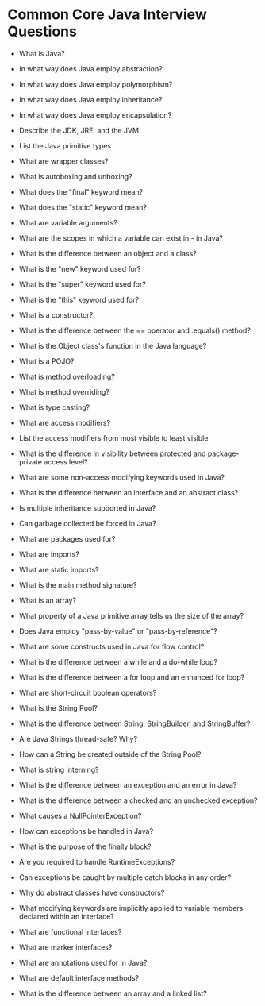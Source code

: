 # Common Core Java Interview Questions  

- What is Java?

- In what way does Java employ abstraction?

- In what way does Java employ polymorphism?

- In what way does Java employ inheritance?

- In what way does Java employ encapsulation?

- Describe the JDK, JRE, and the JVM

- List the Java primitive types

- What are wrapper classes?

- What is autoboxing and unboxing?

- What does the "final" keyword mean?

- What does the "static" keyword mean?

- What are variable arguments?

- What are the scopes in which a variable can exist in - in Java?

- What is the difference between an object and a class?

- What is the "new" keyword used for?

- What is the "super" keyword used for?

- What is the "this" keyword used for?

- What is a constructor?

- What is the difference between the == operator and .equals() method?

- What is the Object class's function in the Java language?

- What is a POJO?

- What is method overloading?

- What is method overriding?

- What is type casting?

- What are access modifiers?

- List the access modifiers from most visible to least visible

- What is the difference in visibility between protected and package-private access level?

- What are some non-access modifying keywords used in Java?

- What is the difference between an interface and an abstract class?

- Is multiple inheritance supported in Java?

- Can garbage collected be forced in Java?

- What are packages used for?

- What are imports?

- What are static imports?

- What is the main method signature?

- What is an array?

- What property of a Java primitive array tells us the size of the array?

- Does Java employ "pass-by-value" or "pass-by-reference"?

- What are some constructs used in Java for flow control?

- What is the difference between a while and a do-while loop?

- What is the difference between a for loop and an enhanced for loop?

- What are short-circuit boolean operators?

- What is the String Pool?

- What is the difference between String, StringBuilder, and StringBuffer?

- Are Java Strings thread-safe? Why?

- How can a String be created outside of the String Pool?

- What is string interning?

- What is the difference between an exception and an error in Java?

- What is the difference between a checked and an unchecked exception?

- What causes a NullPointerException?

- How can exceptions be handled in Java?

- What is the purpose of the finally block?

- Are you required to handle RuntimeExceptions?

- Can exceptions be caught by multiple catch blocks in any order?

- Why do abstract classes have constructors?

- What modifying keywords are implicitly applied to variable members declared within an interface?

- What are functional interfaces?

- What are marker interfaces?

- What are annotations used for in Java?

- What are default interface methods?

- What is the difference between an array and a linked list?

